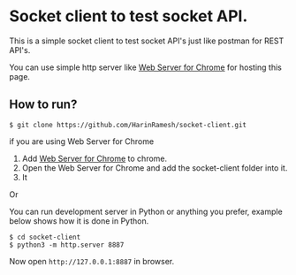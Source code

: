 # Socket client to test socket API.
This is a simple socket client to test socket API's just like postman for REST API's.


You can use simple http server like [Web Server for Chrome](https://chrome.google.com/webstore/detail/web-server-for-chrome/ofhbbkphhbklhfoeikjpcbhemlocgigb?hl=en) for hosting this page.

How to run?
---


```
$ git clone https://github.com/HarinRamesh/socket-client.git
```

if you are using Web Server for Chrome
1. Add [Web Server for Chrome](https://chrome.google.com/webstore/detail/web-server-for-chrome/ofhbbkphhbklhfoeikjpcbhemlocgigb?hl=en) to chrome.
2. Open the Web Server for Chrome and add the socket-client folder into it.
3. It 


Or 

You can run development server in Python or anything you prefer, example below shows how it is done in Python.
```
$ cd socket-client
$ python3 -m http.server 8887
```

Now open `http://127.0.0.1:8887` in browser.

